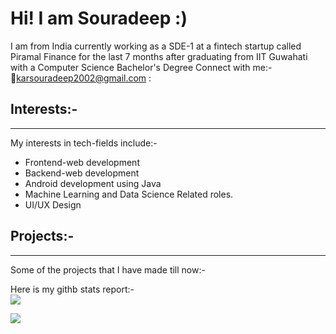 # Hi! I am Souradeep :)  
I am from India currently working as a SDE-1 at a fintech startup called Piramal Finance for the last 7 months after graduating from IIT Guwahati with a Computer Science Bachelor's Degree
Connect with me:-  
📧karsouradeep2002@gmail.com
:
  
## Interests:-
---  
My interests in tech-fields include:-
* Frontend-web development
* Backend-web development
* Android development using Java
* Machine Learning and Data Science Related roles.
* UI/UX Design
  
## Projects:-
---
Some of the projects that I have made till now:-


Here is my githb stats report:-  
<img src="https://github-readme-stats.vercel.app/api?username=souradeep852"/>     

<img src="https://github-readme-stats.vercel.app/api/top-langs/?username=souradeep852"/>

